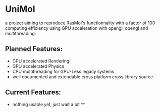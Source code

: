 # UniMol

a project aiming to reproduce RasMol's functionnality with a factor of 100 computing efficiency using GPU acceleration with opengl, opengl and multithreading.

## Planned Features:
- GPU accelerated Rendering
- GPU accelerated Physics
- CPU multithreading for GPU-Less legacy systems
- well documented and extendable cross platform cross library source

## Current Features:
- nothing usable yet, just wait a bit ^^
